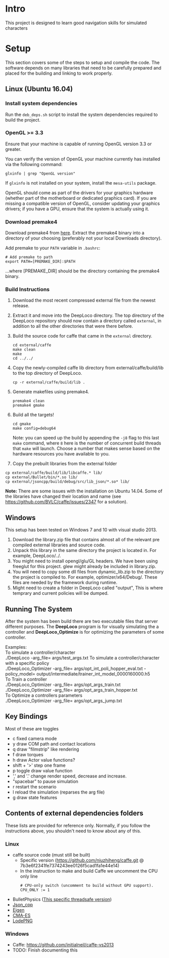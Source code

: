 # Intro

This project is designed to learn good navigation skills for simulated characters


# Setup

This section covers some of the steps to setup and compile the code. The software depends on many libraries that need to be carefully prepared and placed for the building and linking to work properly.

## Linux (Ubuntu 16.04)

### Install system dependencies

Run the `deb_deps.sh` script to install the system dependencies required to build the project.


### OpenGL >= 3.3

Ensure that your machine is capable of running OpenGL version 3.3 or greater.

You can verify the version of OpenGL your machine currently has installed via the following command:
```
glxinfo | grep "OpenGL version"
```

If `glxinfo` is not installed on your system, install the `mesa-utils` package.

OpenGL should come as part of the drivers for your graphics hardware (whether part of the motherboard or dedicated graphics card). If you are missing a compatible version of OpenGL, consider updating your graphics drivers; if you have a GPU, ensure that the system is actually using it.


### Download premake4
Download premake4 from [here](https://sourceforge.net/projects/premake/files/Premake/4.4/premake-4.4-beta5-linux.tar.gz/download). Extract the premake4 binary into a directory of your choosing (preferably not your local Downloads directory).

Add premake to your `PATH` variable in `.bashrc`:
```
# Add premake to path
export PATH=[PREMAKE_DIR]:$PATH
```
...where [PREMAKE_DIR] should be the directory containing the premake4 binary.


### Build Instructions

1. Download the most recent compressed external file from the newest release. 
1. Extract it and move into the DeepLoco directory. The top directory of the DeepLoco repository should now contain a directory called `external`, in addition to all the other directories that were there before.
1. Build the source code for caffe that came in the `external` directory.
	```
	cd external/caffe
	make clean
	make
	cd ../../
	```
1. Copy the newly-compiled caffe lib directory from external/caffe/build/lib to the top directory of DeepLoco.
	```
	cp -r external/caffe/build/lib .
	```
1. Generate makefiles using premake4.
	```
	premake4 clean
	premake4 gmake
	```
1. Build all the targets!
	```
	cd gmake
	make config=debug64
	```
	Note: you can speed up the build by appending the `-j8` flag to this last `make` command, where `8` here is the number of concurrent build threads that `make` will launch. Choose a number that makes sense based on the hardware resources you have available to you.

1. Copy the prebuilt libraries from the external folder

```
cp external/caffe/build/lib/libcaffe.* lib/
cp external/Bullet/bin/*.so lib/
cp external/jsoncpp/build/debug/src/lib_json/*.so* lib/
``` 
 
**Note:** There are some issues with the installation on Ubuntu 14.04. Some of the libraries have changed their location and name (see https://github.com/BVLC/caffe/issues/2347 for a solution).

## Windows

This setup has been tested on Windows 7 and 10 with visual studio 2013.

  1. Download the library.zip file that contains almost all of the relevant pre compiled external libraries and source code.
  2. Unpack this library in the same directory the project is located in. For example, DeepLoco/../.
  3. You might need to install opengl/glu/GL headers. We have been using freeglut for this project. glew might already be included in library.zip.
  4. You will need to copy some dll files from dynamic_lib.zip to the directory the project is compiled to. For example, optimizer/x64/Debug/. These files are needed by the framework during runtime.
  5. Might need to create a folder in DeepLoco called "output", This is where temprary and current policies will be dumped.

## Running The System

After the system has been build there are two executable files that server different purposes. The **DeepLoco** program is for visually simulating the a controller and **DeepLoco_Optimize** is for optimizing the parameters of some controller.

Examples:  
	To simulate a controller/character  
	./DeepLoco -arg_file= args/test_args.txt
	To simulate a controller/character with a specific policy  
	./DeepLoco_Optimizer -arg_file= args/opt_int_poli_hopper_eval.txt -policy_model= output/intermediate/trainer_int_model_0000160000.h5  
	To Train a controller  
	./DeepLoco_Optimizer -arg_file= args/opt_args_train.txt  
	./DeepLoco_Optimizer -arg_file= args/opt_args_train_hopper.txt  
	To Optimize a controllers parameters  
	./DeepLoco_Optimizer -arg_file= args/opt_args_jump.txt  


## Key Bindings

Most of these are toggles

 - c fixed camera mode
 - y draw COM path and contact locations
 - q draw "filmstrip" like rendering
 - f draw torques
 - h draw Actor value functions?
 - shift + '>' step one frame
 - p toggle draw value function
 - ',' and '.' change render speed, decrease and increase.
 - "spacebar" to pause simulation
 - r restart the scenario
 - l reload the simulation (reparses the arg file)
 - g draw state features

## Contents of external dependencies folders
These lists are provided for reference only. Normally, if you follow the instructions above, you shouldn't need to know about any of this.

### Linux
 - caffe source code (must still be built)
 	- Specific version (https://github.com/niuzhiheng/caffe.git @ 7b3e6f2341fe7374243ee0126f5cad1fa1e44e14)
	 - 	In the instruction to make and build Caffe we uncomment the CPU only line  
		```
		# CPU-only switch (uncomment to build without GPU support).
		CPU_ONLY := 1
		```
 - BulletPhysics ([This specific threadsafe version](https://github.com/lunkhound/bullet3))
 - [Json_cpp](https://github.com/open-source-parsers/jsoncpp)
 - [Eigen](http://eigen.tuxfamily.org/index.php?title=Main_Page)
 - [CMA-ES](https://github.com/AlexanderFabisch/CMA-ESpp)  
 - [LodePNG](https://github.com/lvandeve/lodepng)

### Windows
 - Caffe: https://github.com/initialneil/caffe-vs2013
 - TODO: Finish documenting this
